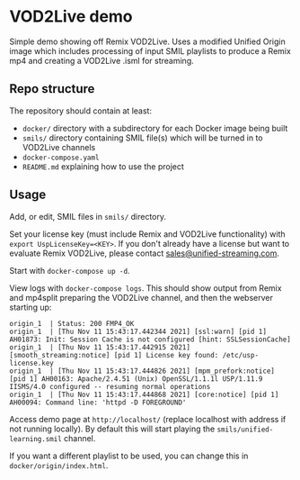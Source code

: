 # VOD2Live demo 
Simple demo showing off Remix VOD2Live. Uses a modified Unified Origin image
which includes processing of input SMIL playlists to produce a Remix mp4 and
creating a VOD2Live .isml for streaming.

## Repo structure
The repository should contain at least:
* ``docker/`` directory with a subdirectory for each Docker image being built
* ``smils/`` directory containing SMIL file(s) which will be turned in to VOD2Live channels
* ``docker-compose.yaml``
* ``README.md`` explaining how to use the project

## Usage
Add, or edit, SMIL files in ``smils/`` directory.

Set your license key (must include Remix and VOD2Live functionality) with
``export UspLicenseKey=<KEY>``. If you don't already have a license but want
to evaluate Remix VOD2Live, please contact sales@unified-streaming.com.

Start with ``docker-compose up -d``.

View logs with ``docker-compose logs``. This should show output from Remix and
mp4split preparing the VOD2Live channel, and then the webserver starting up:

```
origin_1  | Status: 200 FMP4_OK
origin_1  | [Thu Nov 11 15:43:17.442344 2021] [ssl:warn] [pid 1] AH01873: Init: Session Cache is not configured [hint: SSLSessionCache]
origin_1  | [Thu Nov 11 15:43:17.442915 2021] [smooth_streaming:notice] [pid 1] License key found: /etc/usp-license.key
origin_1  | [Thu Nov 11 15:43:17.444826 2021] [mpm_prefork:notice] [pid 1] AH00163: Apache/2.4.51 (Unix) OpenSSL/1.1.1l USP/1.11.9 IISMS/4.0 configured -- resuming normal operations
origin_1  | [Thu Nov 11 15:43:17.444868 2021] [core:notice] [pid 1] AH00094: Command line: 'httpd -D FOREGROUND'
```

Access demo page at ``http://localhost/`` (replace localhost with address if
not running locally). By default this will start playing the
``smils/unified-learning.smil`` channel.

If you want a different playlist to be used, you can change this in
``docker/origin/index.html``.
